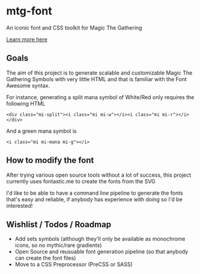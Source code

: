 # mtg-font
An iconic font and CSS toolkit for Magic The Gathering

[Learn more here](http://alexandrearpin.com/mtg-font/index.html)

## Goals

The aim of this project is to generate scalable and customizable Magic The Gathering Symbols with very little HTML and that is familiar with the Font Awesome syntax.

For instance, generating a split mana symbol of White/Red only requires the following HTML

    <div class="mi-split"><i class="mi mi-w"></i><i class="mi mi-r"></i></div>

And a green mana symbol  is

    <i class="mi mi-mana mi-g"></i>


## How to modify the font

After trying various open source tools without a lot of success, this project currently uses fontastic.me to create the fonts from the SVG

I'd like to be able to have a command line pipeline to generate the fonts that's easy and reliable, if anybody has experience with doing so I'd be interested!

## Wishlist / Todos / Roadmap

- Add sets symbols (although they'll only be available as monochrome icons, so no mythic/rare gradients)
- Open Source and reusuable font generation pipeline (so that anybody can create the font files)
- Move to a CSS Preprocessor (PreCSS or SASS)